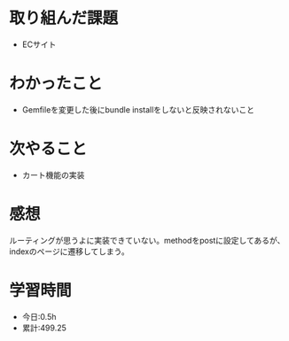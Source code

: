 # 取り組んだ課題
- ECサイト
# わかったこと
- Gemfileを変更した後にbundle installをしないと反映されないこと
# 次やること
- カート機能の実装
# 感想
ルーティングが思うよに実装できていない。methodをpostに設定してあるが、indexのページに遷移してしまう。
# 学習時間
- 今日:0.5h
- 累計:499.25